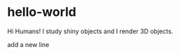 hello-world
===========

Hi Humans!
I study shiny objects and I render 3D objects. 

add a new line
